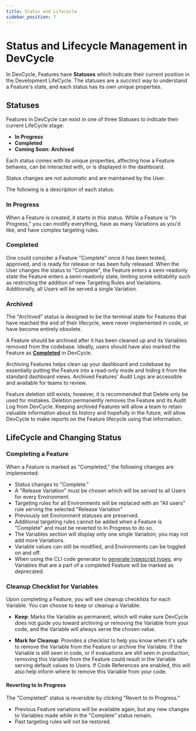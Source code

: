 ```yaml
---
title: Status and Lifecycle
sidebar_position: 7
---
```


# Status and Lifecycle Management in DevCycle

In DevCycle, Features have **Statuses** which indicate their current position in the Development LifeCycle. The statuses are a succinct way to understand a Feature's state, and each status has its own unique properties.

## Statuses

Features in DevCycle can exist in one of three Statuses to indicate their current LifeCycle stage:

- **In Progress**
- **Completed**
- **Coming Soon: Archived**

Each status comes with its unique properties, affecting how a Feature behaves, can be interacted with, or is displayed in the dashboard.

Status changes are not automatic and are maintained by the User.

The following is a description of each status:

### In Progress

When a Feature is created, it starts in this status. While a Feature is "In Progress," you can modify everything, have as many Variations as you'd like, and have complex targeting rules.

### Completed

One could consider a Feature "Complete" once it has been tested, approved, and is ready for release or has been fully released. When the User changes the status to "Complete", the Feature enters a semi-readonly state the Feature enters a semi-readonly state, limiting some editability such as restricting the addition of new Targeting Rules and Variations. Additionally, all Users will be served a single Variation. 

### Archived

The "Archived" status is designed to be the terminal state for Features that have reached the end of their lifecycle, were never implemented in code, or have become entirely obsolete. 

A Feature should be archived after it has been cleaned up and its Variables removed from the codebase. Ideally, users should have also marked the Feature as **[Completed](/essentials/status-and-lifecycle#completed)**  in DevCycle.

Archiving Features helps clean up your dashboard and codebase by essentially putting the Feature into a read-only mode and hiding it from the standard dashboard views. Archived Features' Audit Logs are accessible and available for teams to review.

Feature deletion still exists; however, it is recommended that Delete only be used for mistakes. Deletion permanently removes the Feature and its Audit Log from DevCycle. Keeping archived Features will allow a team to retain valuable information about its history and hopefully in the future, will allow DevCycle to make reports on the Feature lifecycle using that information.


## LifeCycle and Changing Status

### Completing a Feature

When a Feature is marked as "Completed," the following changes are implemented:

- Status changes to "Complete."
- A "Release Variation" must be chosen which will be served to all Users for every Environment.
- Targeting rules for all Environments will be replaced with an "All users" rule serving the selected "Release Variation"
- Previously set Environment statuses are preserved.
- Additional targeting rules cannot be added when a Feature is "Complete" and must be reverted to In Progress to do so.
- The Variables section will display only one single Variation; you may not add more Variations.
- Variable values can still be modified, and Environments can be toggled on and off.
- When using the CLI code generator to [generate typescript types](../sdk/client-side-sdks/javascript/javascript-typescript#cli), any Variables that are a part of a completed Feature will be marked as deprecated.

### Cleanup Checklist for Variables

Upon completing a Feature, you will see cleanup checklists for each Variable. You can choose to keep or cleanup a Variable.

- **Keep**: Marks the Variable as permanent, which will make sure DevCycle does not guide you toward archiving or removing the Variable from your code, and the Variable will always serve the chosen value. 

- **Mark for Cleanup**: Provides a checklist to help you know when it's safe to remove the Variable from the Feature or archive the Variable. If the Variable is still seen in code, or if evaluations are still seen in production, removing this Variable from the Feature could result in the Variable serving default values to Users. If Code References are enabled, this will also help inform where to remove this Variable from your code. 

#### Reverting to In Progress

The "Completed" status is reversible by clicking "Revert to In Progress."

- Previous Feature variations will be available again, but any new changes to Variables made while in the "Complete" status remain.
- Past targeting rules will not be restored.
